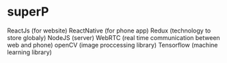 # superP
ReactJs (for website)
ReactNative (for phone app)
Redux (technology to store globaly)
NodeJS (server)
WebRTC (real time communication between web and phone)
openCV (image proccessing library)
Tensorflow (machine learning library)
